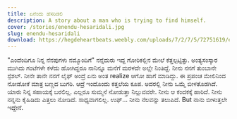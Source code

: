 ```yaml
---
title: ಏನೆಂದು ಹೆಸರಿಡಲಿ
description: A story about a man who is trying to find himself.
cover: /stories/enendu-hesaridali.jpg
slug: enendu-hesaridali
download: https://hegdeheartbeats.weebly.com/uploads/7/2/7/5/72751619/enendu_hesaridali.pdf
---
```


"ಎಂದೆಂದಿಗೂ ನಿನ್ನ ನೆನಪುಗಳು ನಮ್ಮೊಂದಿಗೆ"
ನನ್ನೆದುರು ಇದ್ದ ಗೋರಿಕಲ್ಲಿನ ಮೇಲೆ ಕೆತ್ತಲ್ಪಟ್ಟಿತ್ತು. ಅಂತ್ಯಸಂಸ್ಕಾರ ಮುಗಿದು ಗಂಟೆಗಳೇ ಕಳೆದು ಹೋಗಿದ್ದರೂ ನಾನಿನ್ನೂ ಮನೆಗೆ ಮರಳದೇ ಅಲ್ಲೇ ನಿಂತಿದ್ದೆ. ನೀನು ನನಗೆ ತುಂಬಾನೇ ಸ್ಪೆಶಲ್. ನೀನೇ ತಾನೇ ನನಗೆ ಲೈಫ್ ಅಂದ್ರೆ ಏನು ಅಂತ realize ಆಗೋ ಹಾಗೆ ಮಾಡಿದ್ದು. ಈ ಪ್ರಪಂಚ ಮೇಲಿನಿಂದ ನೋಡೋಕೆ ಮಾತ್ರ ಬಣ್ಣದ ಬುಗರಿ. ಆದ್ರೆ ಇಂದೊಂದು ಕತ್ತಲೆಯ ಕೂಪ. ಅದರಲ್ಲಿ ನೀನು ಒಮ್ಮೆ ಬೀಳತೊಡಗಿದೆ. ಯಾರು ನಿನ್ನ ಸಹಾಯಕ್ಕೆ ಬರಲಿಲ್ಲ. ಎಲ್ಲರೂ ಸುಮ್ಮನೆ ನೋಡುತ್ತಾ ನಿಲ್ಲುವವರೇ. ನೀನು ಆ ಕಂದಕಕ್ಕೆ ಹಾರಿದೆ. ನೀನು ನನ್ನನು ಕೈಹಿಡಿದು ಎತ್ತಲು ನೋಡಿದೆ. ಸಾಧ್ಯವಾಗಲಿಲ್ಲ. ಉಫ್... ನೀನು ನೆಲವನ್ನು ತಲುಪಿದೆ. But ನಾನು ಬೀಳುತ್ತಲೇ ಇದ್ದೇನೆ.
